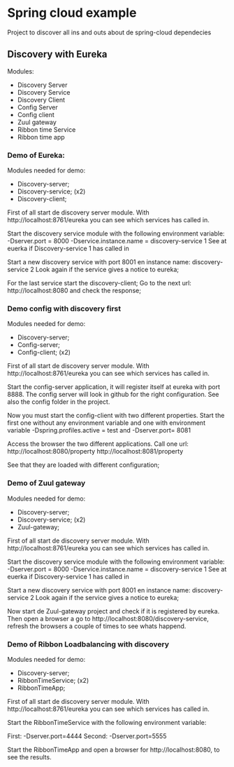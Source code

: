 # Spring cloud example

Project to discover all ins and outs about de spring-cloud dependecies

## Discovery with Eureka

Modules:
- Discovery Server
- Discovery Service
- Discovery Client
- Config Server
- Config client
- Zuul gateway
- Ribbon time Service
- Ribbon time app

### Demo of Eureka:

Modules needed for demo:
- Discovery-server;
- Discovery-service; (x2)
- Discovery-client;

First of all start de discovery server module. With http://localhost:8761/eureka you can see which services has called in.

Start the discovery service module with the following environment variable:
-Dserver.port = 8000
-Dservice.instance.name = discovery-service 1
See at euerka if Discovery-service 1 has called in

Start a new discovery service with port 8001 en instance name: discovery-service 2
Look again if the service gives a notice to eureka;

For the last service start the discovery-client; Go to the next url: http://localhost:8080 and check the response;

### Demo config with discovery first

Modules needed for demo:
- Discovery-server;
- Config-server;
- Config-client; (x2)

First of all start de discovery server module. With http://localhost:8761/eureka you can see which services has called in.

Start the config-server application, it will register itself at eureka with port 8888. The config server will look in github for 
the right configuration. See also the config folder in the project.

Now you must start the config-client with two different properties.
Start the first one without any environment variable and one with environment variable 
-Dspring.profiles.active = test and -Dserver.port= 8081

Access the browser the two different applications. Call one url:
http://localhost:8080/property
http://localhost:8081/property

See that they are loaded with different configuration;

### Demo of Zuul gateway
Modules needed for demo:
- Discovery-server;
- Discovery-service; (x2)
- Zuul-gateway;

First of all start de discovery server module. With http://localhost:8761/eureka you can see which services has called in.

Start the discovery service module with the following environment variable:
-Dserver.port = 8000
-Dservice.instance.name = discovery-service 1
See at euerka if Discovery-service 1 has called in

Start a new discovery service with port 8001 en instance name: discovery-service 2
Look again if the service gives a notice to eureka;

Now start de Zuul-gateway project and check if it is registered by eureka.
Then open a browser a go to http://localhost:8080/discovery-service, refresh the browsers a couple of times to see whats happend.

### Demo of Ribbon Loadbalancing with discovery
Modules needed for demo:
- Discovery-server;
- RibbonTimeService; (x2)
- RibbonTimeApp;

First of all start de discovery server module. With http://localhost:8761/eureka you can see which services has called in.

Start the RibbonTimeService with the following environment variable:

First: -Dserver.port=4444
Second: -Dserver.port=5555

Start the RibbonTimeApp and open a browser for http://localhost:8080, to see the results.













